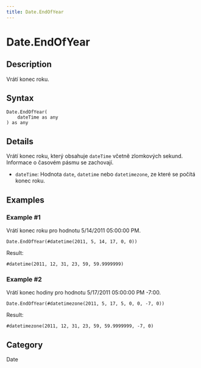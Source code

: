 ```yaml
---
title: Date.EndOfYear
---
```


# Date.EndOfYear


## Description

Vrátí konec roku.


## Syntax

```powerquery
Date.EndOfYear(
    dateTime as any
) as any
```


## Details

Vrátí konec roku, který obsahuje <code>dateTime</code> včetně zlomkových sekund. Informace o časovém pásmu se zachovají.      <ul>        <li><code>dateTime</code>: Hodnota <code>date</code>, <code>datetime</code> nebo <code>datetimezone</code>, ze které se počítá konec roku.</li> </ul>


## Examples

### Example #1 
Vrátí konec roku pro hodnotu 5/14/2011 05:00:00 PM.
```powerquery
Date.EndOfYear(#datetime(2011, 5, 14, 17, 0, 0))
```

Result: 
```powerquery
#datetime(2011, 12, 31, 23, 59, 59.9999999)
```


### Example #2 
Vrátí konec hodiny pro hodnotu 5/17/2011 05:00:00 PM -7:00.
```powerquery
Date.EndOfYear(#datetimezone(2011, 5, 17, 5, 0, 0, -7, 0))
```

Result: 
```powerquery
#datetimezone(2011, 12, 31, 23, 59, 59.9999999, -7, 0)
```




## Category
Date
